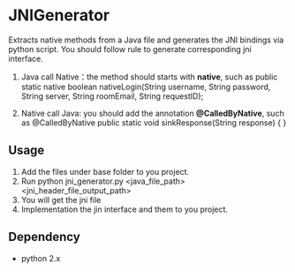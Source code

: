 # JNIGenerator
Extracts native methods from a Java file and generates the JNI bindings via python script. You should follow rule to generate corresponding jni interface.

1. Java call Native：the method should starts with **native**, such as
public static native boolean nativeLogin(String username, String password, String server, String roomEmail, String requestID);

2. Native call Java: you should add the annotation **@CalledByNative**, such as
@CalledByNative
public static void sinkResponse(String response) {
}

## Usage
1. Add the files under base folder to you project.
2. Run python jni_generator.py <java_file_path> <jni_header_file_output_path>
3. You will get the jni file
4. Implementation the jin interface and them to you project.

## Dependency
- python 2.x

